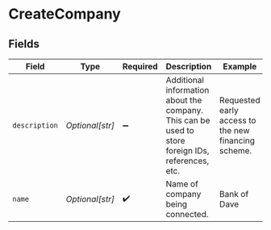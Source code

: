 # CreateCompany


## Fields

| Field                                                                                             | Type                                                                                              | Required                                                                                          | Description                                                                                       | Example                                                                                           |
| ------------------------------------------------------------------------------------------------- | ------------------------------------------------------------------------------------------------- | ------------------------------------------------------------------------------------------------- | ------------------------------------------------------------------------------------------------- | ------------------------------------------------------------------------------------------------- |
| `description`                                                                                     | *Optional[str]*                                                                                   | :heavy_minus_sign:                                                                                | Additional information about the company. This can be used to store foreign IDs, references, etc. | Requested early access to the new financing scheme.                                               |
| `name`                                                                                            | *Optional[str]*                                                                                   | :heavy_check_mark:                                                                                | Name of company being connected.                                                                  | Bank of Dave                                                                                      |